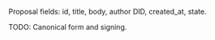 Proposal fields: id, title, body, author DID, created_at, state.

TODO: Canonical form and signing.

